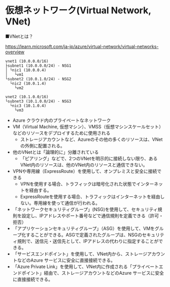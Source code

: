 # 仮想ネットワーク(Virtual Network, VNet)

■VNetとは？

https://learn.microsoft.com/ja-jp/azure/virtual-network/virtual-networks-overview


```
vnet1 (10.0.0.0/16)
├subnet1 (10.0.0.0/24) - NSG1
│ └nic1 (10.0.0.4)
│   └vm1
└subnet2 (10.0.1.0/24) - NSG2
  └nic2 (10.0.1.4)
    └vm2

vnet2 (10.1.0.0/16)
└subnet3 (10.1.0.0/24) - NSG3
  └nic3 (10.1.0.4)
    └vm3
```

- Azure クラウド内のプライベートなネットワーク
- VM（Virtual Machine, 仮想マシン）、VMSS（仮想マシンスケールセット）などのリソースをデプロイするために使用される
  - ストレージアカウントなど、Azureのその他の多くのリソースは、VNetの外側に配置される。
- 他のVNetとは「論理的に」分離されている
  - 「ピアリング」などで、2つのVNetを明示的に接続しない限り、あるVNet内のリソースは、他のVNet内のリソースと通信できない。
- VPNや専用線（ExpressRoute）を使用して、オンプレミスと安全に接続できる
  - VPNを使用する場合、トラフィックは暗号化された状態でインターネットを経由する。
  - ExpressRouteを使用する場合、トラフィックはインターネットを経由しない。専用線を使って通信が行われる。
- 「ネットワークセキュリティグループ」(NSG)を使用して、セキュリティ規則を設定し、IPアドレスやポート番号などで通信規則を定義できる（許可・拒否）
- 「アプリケーションセキュリティグループ」（ASG）を使用して、VMをグループ化することができる。ASGで定義されたグループは、NSGのセキュリティ規則で、送信元・送信先として、IPアドレスの代わりに指定することができる。
- 「サービスエンドポイント」を使用して、VNet内から、ストレージアカウントなどのAzure サービスに安全に直接接続できる。
- 「Azure Private Link」を使用して、VNet内に作成される「プライベートエンドポイント」経由で、ストレージアカウントなどのAzure サービスに安全に直接接続できる。
